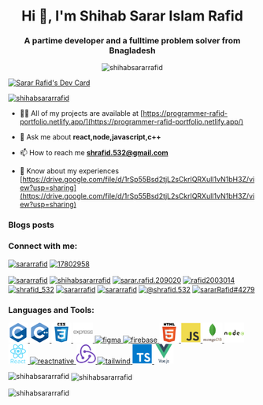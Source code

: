 <h1 align="center">Hi 👋, I'm Shihab Sarar Islam Rafid</h1>
<h3 align="center">A partime developer and a fulltime problem solver from Bnagladesh</h3>

<p align="center" size="30%"> <img src="https://komarev.com/ghpvc/?username=shihabsararrafid&label=Profile%20views&color=0e75b6&style=flat" alt="shihabsararrafid" /> </p>
<a align="center" href="https://app.daily.dev/shihabrafid"><img src="https://api.daily.dev/devcards/9bd70452d9554e658e21c0400037e373.png?r=8w8" width="400" alt="Sarar Rafid's Dev Card"/></a>
<p align="left"> <a href="https://github.com/ryo-ma/github-profile-trophy"><img src="https://github-profile-trophy.vercel.app/?username=shihabsararrafid" alt="shihabsararrafid" /></a> </p>

- 👨‍💻 All of my projects are available at [https://programmer-rafid-portfolio.netlify.app/](https://programmer-rafid-portfolio.netlify.app/)

- 💬 Ask me about **react,node,javascript,c++**

- 📫 How to reach me **shrafid.532@gmail.com**

- 📄 Know about my experiences [https://drive.google.com/file/d/1rSp55Bsd2tjL2sCkrlQRXull1vN1bH3Z/view?usp=sharing](https://drive.google.com/file/d/1rSp55Bsd2tjL2sCkrlQRXull1vN1bH3Z/view?usp=sharing)

### Blogs posts
<!-- BLOG-POST-LIST:START -->
<!-- BLOG-POST-LIST:END -->

<h3 align="left">Connect with me:</h3>
<p align="left">
<a href="https://linkedin.com/in/sararrafid" target="blank"><img align="center" src="https://raw.githubusercontent.com/rahuldkjain/github-profile-readme-generator/master/src/images/icons/Social/linked-in-alt.svg" alt="sararrafid" height="30" width="40" /></a>
<a href="https://stackoverflow.com/users/17802958" target="blank"><img align="center" src="https://raw.githubusercontent.com/rahuldkjain/github-profile-readme-generator/master/src/images/icons/Social/stack-overflow.svg" alt="17802958" height="30" width="40" /></a>
  
<a href="https://codepen.io/sararrafid" target="blank"><img align="center" src="https://raw.githubusercontent.com/rahuldkjain/github-profile-readme-generator/master/src/images/icons/Social/codepen.svg" alt="sararrafid" height="30" width="40" /></a>
<a href="https://dev.to/shihabsararrafid" target="blank"><img align="center" src="https://raw.githubusercontent.com/rahuldkjain/github-profile-readme-generator/master/src/images/icons/Social/devto.svg" alt="shihabsararrafid" height="30" width="40" /></a>
<a href="https://fb.com/sarar.rafid.209020" target="blank"><img align="center" src="https://raw.githubusercontent.com/rahuldkjain/github-profile-readme-generator/master/src/images/icons/Social/facebook.svg" alt="sarar.rafid.209020" height="30" width="40" /></a>
<a href="https://www.codechef.com/users/rafid2003014" target="blank"><img align="center" src="https://cdn.jsdelivr.net/npm/simple-icons@3.1.0/icons/codechef.svg" alt="rafid2003014" height="30" width="40" /></a>
<a href="https://www.hackerrank.com/shrafid_532" target="blank"><img align="center" src="https://raw.githubusercontent.com/rahuldkjain/github-profile-readme-generator/master/src/images/icons/Social/hackerrank.svg" alt="shrafid_532" height="30" width="40" /></a>
<a href="https://codeforces.com/profile/sararrafid" target="blank"><img align="center" src="https://raw.githubusercontent.com/rahuldkjain/github-profile-readme-generator/master/src/images/icons/Social/codeforces.svg" alt="sararrafid" height="30" width="40" /></a>
<a href="https://www.leetcode.com/sararrafid" target="blank"><img align="center" src="https://raw.githubusercontent.com/rahuldkjain/github-profile-readme-generator/master/src/images/icons/Social/leet-code.svg" alt="sararrafid" height="30" width="40" /></a>
<a href="https://www.hackerearth.com/@shrafid.532" target="blank"><img align="center" src="https://raw.githubusercontent.com/rahuldkjain/github-profile-readme-generator/master/src/images/icons/Social/hackerearth.svg" alt="@shrafid.532" height="30" width="40" /></a>
<a href="https://discord.gg/sararRafid#4279" target="blank"><img align="center" src="https://raw.githubusercontent.com/rahuldkjain/github-profile-readme-generator/master/src/images/icons/Social/discord.svg" alt="sararRafid#4279" height="30" width="40" /></a>
</p>

<h3 align="left">Languages and Tools:</h3>
<p align="left"> <a href="https://www.cprogramming.com/" target="_blank" rel="noreferrer"> <img src="https://raw.githubusercontent.com/devicons/devicon/master/icons/c/c-original.svg" alt="c" width="40" height="40"/> </a> <a href="https://www.w3schools.com/cpp/" target="_blank" rel="noreferrer"> <img src="https://raw.githubusercontent.com/devicons/devicon/master/icons/cplusplus/cplusplus-original.svg" alt="cplusplus" width="40" height="40"/> </a> <a href="https://www.w3schools.com/css/" target="_blank" rel="noreferrer"> <img src="https://raw.githubusercontent.com/devicons/devicon/master/icons/css3/css3-original-wordmark.svg" alt="css3" width="40" height="40"/> </a> <a href="https://expressjs.com" target="_blank" rel="noreferrer"> <img src="https://raw.githubusercontent.com/devicons/devicon/master/icons/express/express-original-wordmark.svg" alt="express" width="40" height="40"/> </a> <a href="https://www.figma.com/" target="_blank" rel="noreferrer"> <img src="https://www.vectorlogo.zone/logos/figma/figma-icon.svg" alt="figma" width="40" height="40"/> </a> <a href="https://firebase.google.com/" target="_blank" rel="noreferrer"> <img src="https://www.vectorlogo.zone/logos/firebase/firebase-icon.svg" alt="firebase" width="40" height="40"/> </a> <a href="https://www.w3.org/html/" target="_blank" rel="noreferrer"> <img src="https://raw.githubusercontent.com/devicons/devicon/master/icons/html5/html5-original-wordmark.svg" alt="html5" width="40" height="40"/> </a> <a href="https://developer.mozilla.org/en-US/docs/Web/JavaScript" target="_blank" rel="noreferrer"> <img src="https://raw.githubusercontent.com/devicons/devicon/master/icons/javascript/javascript-original.svg" alt="javascript" width="40" height="40"/> </a> <a href="https://www.mongodb.com/" target="_blank" rel="noreferrer"> <img src="https://raw.githubusercontent.com/devicons/devicon/master/icons/mongodb/mongodb-original-wordmark.svg" alt="mongodb" width="40" height="40"/> </a> <a href="https://nodejs.org" target="_blank" rel="noreferrer"> <img src="https://raw.githubusercontent.com/devicons/devicon/master/icons/nodejs/nodejs-original-wordmark.svg" alt="nodejs" width="40" height="40"/> </a> <a href="https://reactjs.org/" target="_blank" rel="noreferrer"> <img src="https://raw.githubusercontent.com/devicons/devicon/master/icons/react/react-original-wordmark.svg" alt="react" width="40" height="40"/> </a> <a href="https://reactnative.dev/" target="_blank" rel="noreferrer"> <img src="https://reactnative.dev/img/header_logo.svg" alt="reactnative" width="40" height="40"/> </a> <a href="https://redux.js.org" target="_blank" rel="noreferrer"> <img src="https://raw.githubusercontent.com/devicons/devicon/master/icons/redux/redux-original.svg" alt="redux" width="40" height="40"/> </a> <a href="https://tailwindcss.com/" target="_blank" rel="noreferrer"> <img src="https://www.vectorlogo.zone/logos/tailwindcss/tailwindcss-icon.svg" alt="tailwind" width="40" height="40"/> </a> <a href="https://www.typescriptlang.org/" target="_blank" rel="noreferrer"> <img src="https://raw.githubusercontent.com/devicons/devicon/master/icons/typescript/typescript-original.svg" alt="typescript" width="40" height="40"/> </a> <a href="https://vuejs.org/" target="_blank" rel="noreferrer"> <img src="https://raw.githubusercontent.com/devicons/devicon/master/icons/vuejs/vuejs-original-wordmark.svg" alt="vuejs" width="40" height="40"/> </a> </p>

<p><img align="left" src="https://github-readme-stats.vercel.app/api/top-langs?username=shihabsararrafid&show_icons=true&locale=en&layout=compact" alt="shihabsararrafid" /></p>

<p>&nbsp;<img align="center" src="https://github-readme-stats.vercel.app/api?username=shihabsararrafid&show_icons=true&locale=en" alt="shihabsararrafid" /></p>

<p><img align="center" src="https://github-readme-streak-stats.herokuapp.com/?user=shihabsararrafid&" alt="shihabsararrafid" /></p>
